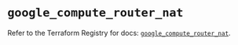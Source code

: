 # `google_compute_router_nat`

Refer to the Terraform Registry for docs: [`google_compute_router_nat`](https://registry.terraform.io/providers/hashicorp/google/6.23.0/docs/resources/compute_router_nat).
